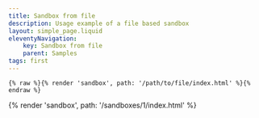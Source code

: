 ```yaml
---
title: Sandbox from file
description: Usage example of a file based sandbox
layout: simple_page.liquid
eleventyNavigation:
    key: Sandbox from file
    parent: Samples
tags: first
---
```

```liquid
{% raw %}{% render 'sandbox', path: '/path/to/file/index.html' %}{% endraw %}
```

{% render 'sandbox', path: '/sandboxes/1/index.html' %}

